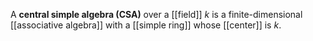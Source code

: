 A **central simple algebra (CSA)** over a [[field]] $k$ is a finite-dimensional [[associative algebra]] with a [[simple ring]] whose [[center]] is $k$.